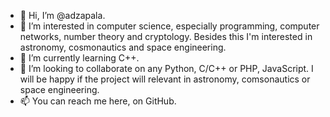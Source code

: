 - 👋 Hi, I’m @adzapala.
- 👀 I’m interested in computer science, especially programming, computer networks, number theory and cryptology. Besides this I'm interested in astronomy, cosmonautics and space engineering.
- 🌱 I’m currently learning C++.
- 💞️ I’m looking to collaborate on any Python, C/C++ or PHP, JavaScript. I will be happy if the project will relevant in astronomy, comsonautics or space engineering.
- 📫 You can reach me here, on GitHub.

<!---
adzapala/adzapala is a ✨ special ✨ repository because its `README.md` (this file) appears on your GitHub profile.
You can click the Preview link to take a look at your changes.
--->

